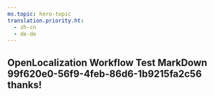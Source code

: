 ```yaml
---
ms.topic: hero-topic
translation.priority.ht: 
  - zh-cn
  - de-de
---
```

## OpenLocalization Workflow Test MarkDown 99f620e0-56f9-4feb-86d6-1b9215fa2c56 thanks!
